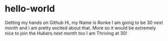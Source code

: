 # hello-world
Getting my hands on Github
Hi, my Name is Ronke
I am going to be 30 next month and i am pretty excited about that. 
More so it would be extremely nice to join the Hubers next month too
I am Thriving at 30!
